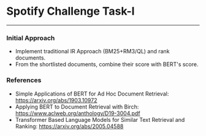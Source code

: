# Spotify Challenge Task-I

---

### Initial Approach

- Implement traditional IR Approach (BM25+RM3/QL) and rank documents.
- From the shortlisted documents, combine their score with BERT's score.


### References

- Simple Applications of BERT for Ad Hoc Document Retrieval: https://arxiv.org/abs/1903.10972
- Applying BERT to Document Retrieval with Birch: https://www.aclweb.org/anthology/D19-3004.pdf
- Transformer Based Language Models for Similar Text Retrieval and Ranking: https://arxiv.org/abs/2005.04588
